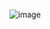 # 
![image](https://user-images.githubusercontent.com/101668344/206927736-b2b34939-9759-4dd6-ab65-bd417acc3117.png)

